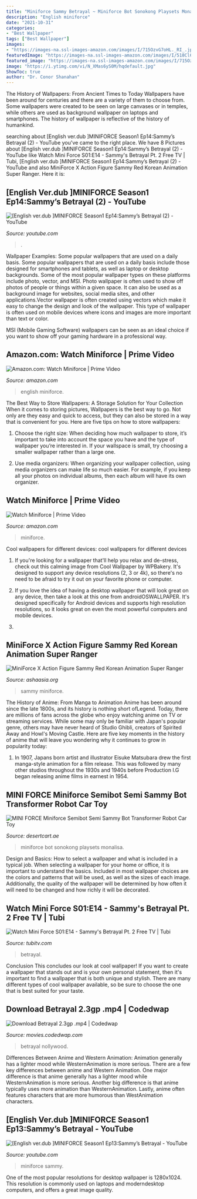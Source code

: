 ```yaml
---
title: "Miniforce Sammy Betrayal ~ Miniforce Bot Sonokong Playsets Monalisa"
description: "English miniforce"
date: "2021-10-31"
categories:
- "Best Wallpaper"
tags: ["Best Wallpaper"]
images:
- "https://images-na.ssl-images-amazon.com/images/I/715OzvG7oHL._RI_.jpg"
featuredImage: "https://images-na.ssl-images-amazon.com/images/I/518Cl6T-afL.jpg"
featured_image: "https://images-na.ssl-images-amazon.com/images/I/715OzvG7oHL._RI_.jpg"
image: "https://i.ytimg.com/vi/N_XMas6yS0M/hqdefault.jpg"
ShowToc: true
author: "Dr. Conor Shanahan"
---
```



The History of Wallpapers: From Ancient Times to Today
Wallpapers have been around for centuries and there are a variety of them to choose from. Some wallpapers were created to be seen on large canvases or in temples, while others are used as background wallpaper on laptops and smartphones. The history of wallpaper is reflective of the history of humankind.

	

		
searching about [English ver.dub ]MINIFORCE Season1 Ep14:Sammy’s Betrayal (2) - YouTube you've came to the right place. We have 8 Pictures about [English ver.dub ]MINIFORCE Season1 Ep14:Sammy’s Betrayal (2) - YouTube like Watch Mini Force S01:E14 - Sammy&#039;s Betrayal Pt. 2 Free TV | Tubi, [English ver.dub ]MINIFORCE Season1 Ep14:Sammy’s Betrayal (2) - YouTube and also MiniForce X Action Figure Sammy Red Korean Animation Super Ranger. Here it is:
		
    
## [English Ver.dub ]MINIFORCE Season1 Ep14:Sammy’s Betrayal (2) - YouTube

<img loading=lazy src="https://i.ytimg.com/vi/_THZaCtC1Tc/hqdefault.jpg" onerror="this.onerror=null;this.src='https://tse3.mm.bing.net/th?id=OIP.0zLBcA7YEt6THT4t9RaAUAHaFj&amp;pid=15.1';" alt="[English ver.dub ]MINIFORCE Season1 Ep14:Sammy’s Betrayal (2) - YouTube">

_Source: youtube.com_

>. 

	

Wallpaper Examples: Some popular wallpapers that are used on a daily basis.
Some popular wallpapers that are used on a daily basis include those designed for smartphones and tablets, as well as laptop or desktop backgrounds. Some of the most popular wallpaper types on these platforms include photo, vector, and MSI. 
Photo wallpaper is often used to show off photos of people or things within a given space. It can also be used as a background image for websites, social media sites, and other applications.Vector wallpaper is often created using vectors which make it easy to change the design and look of the wallpaper. This type of wallpaper is often used on mobile devices where icons and images are more important than text or color. 

MSI (Mobile Gaming Software) wallpapers can be seen as an ideal choice if you want to show off your gaming hardware in a professional way.

    
## Amazon.com: Watch Miniforce | Prime Video

<img loading=lazy src="https://images-na.ssl-images-amazon.com/images/I/81QuNRTFA1L._SX268_.jpg" onerror="this.onerror=null;this.src='https://tse1.mm.bing.net/th?id=OIP.zfh5902mL9iMLQme18biaQAAAA&amp;pid=15.1';" alt="Amazon.com: Watch Miniforce | Prime Video">

_Source: amazon.com_

>english miniforce. 

	

The Best Way to Store Wallpapers: A Storage Solution for Your Collection
When it comes to storing pictures, Wallpapers is the best way to go. Not only are they easy and quick to access, but they can also be stored in a way that is convenient for you. Here are five tips on how to store wallpapers:
1) Choose the right size: When deciding how much wallpaper to store, it’s important to take into account the space you have and the type of wallpaper you’re interested in. If your wallspace is small, try choosing a smaller wallpaper rather than a large one.

2) Use media organizers: When organizing your wallpaper collection, using media organizers can make life so much easier. For example, if you keep all your photos on individual albums, then each album will have its own organizer.

    
## Watch Miniforce | Prime Video

<img loading=lazy src="https://images-na.ssl-images-amazon.com/images/I/715OzvG7oHL._RI_.jpg" onerror="this.onerror=null;this.src='https://tse3.mm.bing.net/th?id=OIP.0V0hVjghFumGnhx0Bg7TLwHaFj&amp;pid=15.1';" alt="Watch Miniforce | Prime Video">

_Source: amazon.com_

>miniforce. 

	

Cool wallpapers for different devices:
cool wallpapers for different devices 

1. If you're looking for a wallpaper that'll help you relax and de-stress, check out this calming image from Cool Wallpaper by WPBakery. It's designed to support any device resolutions (2, 3 or 4k), so there's no need to be afraid to try it out on your favorite phone or computer.

2. If you love the idea of having a desktop wallpaper that will look great on any device, then take a look at this one from androidOSWALLPAPER. It's designed specifically for Android devices and supports high resolution resolutions, so it looks great on even the most powerful computers and mobile devices.

3.

    
## MiniForce X Action Figure Sammy Red Korean Animation Super Ranger

<img loading=lazy src="https://i.ebayimg.com/images/g/tEEAAOSwNSZbGP6N/s-l300.jpg" onerror="this.onerror=null;this.src='https://tse4.mm.bing.net/th?id=OIP.12pLn-bZH1HtUntpnNz0AAAAAA&amp;pid=15.1';" alt="MiniForce X Action Figure Sammy Red Korean Animation Super Ranger">

_Source: ashaasia.org_

>sammy miniforce. 

	

The History of Anime: From Manga to Animation
Anime has been around since the late 1800s, and its history is nothing short ofLegend. Today, there are millions of fans across the globe who enjoy watching anime on TV or streaming services. While some may only be familiar with Japan's popular genre, others may have never heard of Studio Ghibli, creators of Spirited Away and Howl's Moving Castle. Here are five key moments in the history of anime that will leave you wondering why it continues to grow in popularity today:
1) In 1907, Japans born artist and illustrator Eisuke Matsubara drew the first manga-style animation for a film release. This was followed by many other studios throughout the 1930s and 1940s before Production I.G began releasing anime films in earnest in 1954.

    
## MINI FORCE Miniforce Semibot Semi Sammy Bot Transformer Robot Car Toy

<img loading=lazy src="https://images-na.ssl-images-amazon.com/images/I/518Cl6T-afL.jpg" onerror="this.onerror=null;this.src='https://tse1.mm.bing.net/th?id=OIP.7U7dKZo1LU2dPVLBXfuBaAHaHa&amp;pid=15.1';" alt="MINI FORCE Miniforce Semibot Semi Sammy Bot Transformer Robot Car Toy">

_Source: desertcart.ae_

>miniforce bot sonokong playsets monalisa. 

	

Design and Basics: How to select a wallpaper and what is included in a typical job.
When selecting a wallpaper for your home or office, it is important to understand the basics. Included in most wallpaper choices are the colors and patterns that will be used, as well as the sizes of each image. Additionally, the quality of the wallpaper will be determined by how often it will need to be changed and how richly it will be decorated.

    
## Watch Mini Force S01:E14 - Sammy&#039;s Betrayal Pt. 2 Free TV | Tubi

<img loading=lazy src="https://canvas-bridge02.tubitv.com/sqj5lKpLBWwPl_7ylLv8pCbqbtM=/640x360/smart/img.adrise.tv/b6b14c10-60a1-411a-918d-db819cd7fead.jpg" onerror="this.onerror=null;this.src='https://tse2.mm.bing.net/th?id=OIP.WBixolWDoMw8mbwJ72MGNgHaEK&amp;pid=15.1';" alt="Watch Mini Force S01:E14 - Sammy&#039;s Betrayal Pt. 2 Free TV | Tubi">

_Source: tubitv.com_

>betrayal. 

	

Conclusion
This concludes our look at cool wallpaper! If you want to create a wallpaper that stands out and is your own personal statement, then it's important to find a wallpaper that is both unique and stylish. There are many different types of cool wallpaper available, so be sure to choose the one that is best suited for your taste.

    
## Download Betrayal 2.3gp .mp4 | Codedwap

<img loading=lazy src="https://img.youtube.com/vi/w-_sedh5NCE/0.jpg?resize=153%2C153" onerror="this.onerror=null;this.src='https://tse2.mm.bing.net/th?id=OIP.ALeK7Cp2KkNHA7mZu_LC2AHaFj&amp;pid=15.1';" alt="Download Betrayal 2.3gp .mp4 | Codedwap">

_Source: movies.codedwap.com_

>betrayal nollywood. 

	

Differences Between Anime and Western Animation: Animation generally has a lighter mood while WesternAnimation is more serious.
There are a few key differences between anime and Western Animation. One major difference is that anime generally has a lighter mood while WesternAnimation is more serious. Another big difference is that anime typically uses more animation than WesternAnimation. Lastly, anime often features characters that are more humorous than WestAnimation characters.

    
## [English Ver.dub ]MINIFORCE Season1 Ep13:Sammy’s Betrayal - YouTube

<img loading=lazy src="https://i.ytimg.com/vi/N_XMas6yS0M/hqdefault.jpg" onerror="this.onerror=null;this.src='https://tse3.mm.bing.net/th?id=OIP.TG7WhiOnGHkmXN5MlE-jlwHaFj&amp;pid=15.1';" alt="[English ver.dub ]MINIFORCE Season1 Ep13:Sammy’s Betrayal - YouTube">

_Source: youtube.com_

>miniforce sammy. 

	

One of the most popular resolutions for desktop wallpaper is 1280x1024. This resolution is commonly used on laptops and moderndesktop computers, and offers a great image quality.

